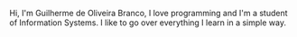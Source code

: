 Hi, I'm Guilherme de Oliveira Branco, I love programming and I'm a student of Information Systems. 
I like to go over everything I learn in a simple way.
